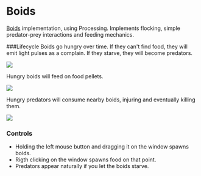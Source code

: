 Boids
=
[Boids](http://en.wikipedia.org/wiki/Boids) implementation, using Processing.
Implements flocking, simple predator-prey interactions and feeding mechanics.

###Lifecycle
Boids go hungry over time. If they can't find food, they will emit light pulses as a complain. If they starve, they will become predators.

![](http://i.minus.com/ibgpEQhfVx3kSO.gif)

Hungry boids will feed on food pellets.

![](http://i.minus.com/iuYLRjh2rM5AH.gif)

Hungry predators will consume nearby boids, injuring and eventually killing them.

![](http://i.minus.com/ijrX2j0KmQXKv.gif)

### Controls
* Holding the left mouse button and dragging it on the window spawns boids.
* Rigth clicking on the window spawns food on that point.
* Predators appear naturally if you let the boids starve.